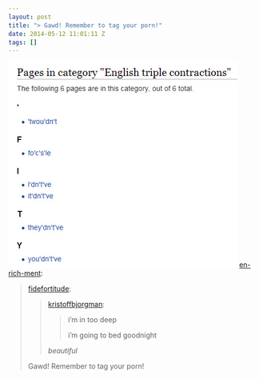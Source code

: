 ```yaml
---
layout: post
title: "> Gawd! Remember to tag your porn!"
date: 2014-05-12 11:01:11 Z
tags: []
---
```

![](/media/2014/05/85515835317.jpg)
[en-rich-ment](http://en-rich-ment.tumblr.com/post/85422953817/fidefortitude-kristoffbjorgman-im-in-too):

> [fidefortitude](http://fidefortitude.tumblr.com/post/85408026376/kristoffbjorgman-im-in-too-deep-im-going-to):
> 
> > [kristoffbjorgman](http://kristoffbjorgman.tumblr.com/post/85407159206/im-in-too-deep-im-going-to-bed-goodnight):
> > 
> > > i’m in too deep
> > > 
> > > i’m going to bed goodnight
> > 
> > _beautiful_
> 
> Gawd! Remember to tag your porn!
